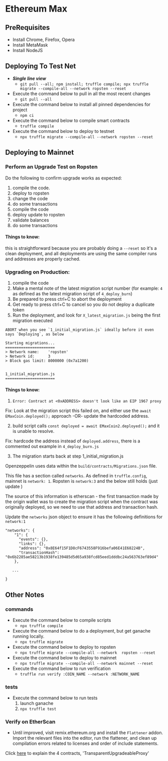 # Ethereum Max


## PreRequisites
* Install Chrome, Firefox, Opera
* Install MetaMask
* Install NodeJS


## Deploying To Test Net
* **_Single line view_**
	* `git pull --all; npm install; truffle compile; npx truffle migrate --compile-all --network ropsten --reset`
* Execute the command below to pull in all the most recent changes
    * `git pull --all`
* Execute the command below to install all pinned dependencies for project
    * `npm ci`
* Execute the command below to compile smart contracts
    * `truffle compile`
* Execute the command below to deploy to testnet
    * `npx truffle migrate --compile-all --network ropsten --reset`

## Deploying to Mainnet

### Perform an Upgrade Test on Ropsten

Do the following to confirm upgrade works as expected:
1. compile the code.
2. deploy to ropsten
3. change the code
4. do some transactions
5. compile the code
6. deploy update to ropsten
7. validate balances
8. do some transactions


#### Things to know:

this is straightforward because you are probably doing a `--reset` so it's a clean deployment, and all deployments are using the same compiler runs and addresses are properly cached.



### Upgrading on Production:
1. compile the code
2. Make a mental note of the latest migration script number (for example: `4` as defined as the latest migration script of `4_deploy_burn`)
3. Be prepared to press ctrl+C to abort the deployment
4. Get ready to press ctrl+C to cancel so you do not deploy a duplicate token
5. Run the deployment, and look for `X_latest_migration.js` being the first migration executed

```
ABORT when you see `1_initial_migration.js` ideally before it even says `Deploying`, as below
```


```
Starting migrations...
======================
> Network name:    'ropsten'
> Network id:      3
> Block gas limit: 8000000 (0x7a1200)


1_initial_migration.js
======================
```

#### Things to know:


1.  `Error: Contract at <0xADDRESS> doesn't look like an EIP 1967 proxy`

Fix:  Look at the migration script this failed on, and either use the `await EMaxCoin.deployed();` approach -OR- update the hardcoded address.

2.  build script calls `const deployed = await EMaxCoin2.deployed();` and it is unable to resolve.

Fix:  hardcode the address instead of `deployed.address`, there is a commented out example in `4_deploy_burn.js`


3.  The migration starts back at step 1_initial_migration.js

Openzeppelin uses data within the `build/contracts/Migrations.json` file.  

This file has a section called `networks`.  As defined in `truffle.config`, mainnet is `network: 1`.  Ropsten is `network:3` and the below still holds (just update )


The source of this information is etherscan - the first transaction made by the origin wallet was to create the migration script when the contract was originally deployed, so we need to use that address and transaction hash.

Update the `networks` json object to ensure it has the following definitions for `network:1`

```
"networks": {
    "1": {
      "events": {},
      "links": {},
      "address": "0x8E64f15F1D8cF6743558F916befa06E41E68224B",
      "transactionHash": "0x6b2285ae58213b1938fe139485d5d65a938fcd85eed1dddbc24a563763ef89d4"
    },

   ...

}

```




## Other Notes
### commands
* Execute the command below to compile scripts
    * `npx truffle compile`
* Execute the command below to do a deployment, but get ganache running locally.
    * `npx truffle migrate`
* Execute the command below to deploy to ropsten
    * `npx truffle migrate --compile-all --network  ropsten --reset`
* Execute the command below to deploy to mainnet
    * `npx truffle migrate --compile-all --network mainnet --reset`
* Execute the command below to run verification
    * `truffle run verify :COIN_NAME --network :NETWORK_NAME`
### tests
* Execute the command below to run tests
    1. launch ganache
    2. `npx truffle test`

### Verify on EtherScan
* Until improved, visit remix.ethereum.org and install the `Flattener` addon.  Import the relevant files into the editor, run the flattener, and clean up compilation errors related to licenses and order of include statements.

Click [here](https://docs.openzeppelin.com/upgrades-plugins/1.x/proxies#transparent-proxies-and-function-clashes)  to explain the 4 contracts, 'TransparentUpgradeableProxy'


